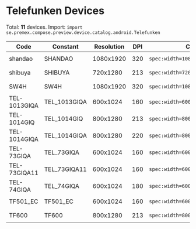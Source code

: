# Telefunken Devices

Total: **11** devices. Import: `import se.premex.compose.preview.device.catalog.android.Telefunken`

| Code | Constant | Resolution | DPI | Compose Spec | Preview Usage |
|------|----------|------------|-----|-------------|---------------|
| shandao | SHANDAO | 1080x1920 | 320 | `spec:width=1080px,height=1920px,dpi=320` | `@Preview(device = Telefunken.SHANDAO)` |
| shibuya | SHIBUYA | 720x1280 | 213 | `spec:width=720px,height=1280px,dpi=213` | `@Preview(device = Telefunken.SHIBUYA)` |
| SW4H | SW4H | 1080x1920 | 320 | `spec:width=1080px,height=1920px,dpi=320` | `@Preview(device = Telefunken.SW4H)` |
| TEL-1013GIQA | TEL_1013GIQA | 600x1024 | 160 | `spec:width=600px,height=1024px,dpi=160` | `@Preview(device = Telefunken.TEL_1013GIQA)` |
| TEL-1014GIQ | TEL_1014GIQ | 800x1280 | 213 | `spec:width=800px,height=1280px,dpi=213` | `@Preview(device = Telefunken.TEL_1014GIQ)` |
| TEL-1014GIQA | TEL_1014GIQA | 800x1280 | 220 | `spec:width=800px,height=1280px,dpi=220` | `@Preview(device = Telefunken.TEL_1014GIQA)` |
| TEL-73GIQA | TEL_73GIQA | 600x1024 | 160 | `spec:width=600px,height=1024px,dpi=160` | `@Preview(device = Telefunken.TEL_73GIQA)` |
| TEL-73GIQA11 | TEL_73GIQA11 | 600x1024 | 160 | `spec:width=600px,height=1024px,dpi=160` | `@Preview(device = Telefunken.TEL_73GIQA11)` |
| TEL-74GIQA | TEL_74GIQA | 600x1024 | 180 | `spec:width=600px,height=1024px,dpi=180` | `@Preview(device = Telefunken.TEL_74GIQA)` |
| TF501_EC | TF501_EC | 600x1024 | 160 | `spec:width=600px,height=1024px,dpi=160` | `@Preview(device = Telefunken.TF501_EC)` |
| TF600 | TF600 | 800x1280 | 213 | `spec:width=800px,height=1280px,dpi=213` | `@Preview(device = Telefunken.TF600)` |

<!-- Generated automatically. Do not edit manually. -->
